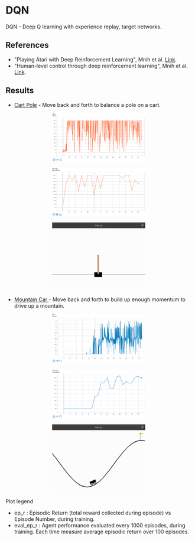 # DQN

DQN - Deep Q learning with experience replay, target networks.

## References
* "Playing Atari with Deep Reinforcement Learning", Mnih et al. [Link](https://www.cs.toronto.edu/~vmnih/docs/dqn.pdf).
* "Human-level control through deep reinforcement learning", Mnih et al. [Link](https://web.stanford.edu/class/psych209/Readings/MnihEtAlHassibis15NatureControlDeepRL.pdf).

## Results
* [Cart Pole](https://gym.openai.com/envs/CartPole-v1/) - Move back and forth to balance a pole on a cart.
<p align="center">
<img src="media/cartpole_train.png" width="50%" height="50%"/>
</p>
<p align="center">
<img src="media/cartpole_eval.png" width="50%" height="50%"/>
</p>
<p align="center">
<img src="media/cartpole_v1_trained.gif" width="50%" height="50%"/>
</p>

* [Mountain Car ](https://gym.openai.com/envs/MountainCar-v0/) - Move back and forth to build up enough momentum to drive up a mountain.
<p align="center">
<img src="media/mountaincar_train.png" width="50%" height="50%"/>
</p>
<p align="center">
<img src="media/mountaincar_eval.png" width="50%" height="50%"/>
</p>
<p align="center">
<img src="media/mountain_car_v0_trained.gif" width="50%" height="50%"/>
</p>

Plot legend
* ep_r : Episodic Return (total reward collected during episode) vs Episode Number, during training.
* eval_ep_r : Agent performance evaluated every 1000 episodes, during training. Each time measure average episodic return over 100 episodes.


